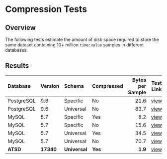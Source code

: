# Compression Tests

## Overview

The following tests estimate the amount of disk space required to store the same dataset containing 10+ million `time:value` samples in different databases. 

## Results

| **Database** | **Version** | **Schema** | **Compressed** | **Bytes per Sample** | **Test Link** |
|:---|:---|:---|:---|---:|---|
| PostgreSQL | 9.6   | Specific   | No  | 21.6 | [view](postgres.md) |
| PostgreSQL | 9.6   | Universal  | No  | 83.7 | [view](postgres.md) |
| MySQL      | 5.7   | Specific   | Yes | 8.2  | [view](mysql.md) |
| MySQL      | 5.7   | Specific   | No  | 15.6 | [view](mysql.md) |
| MySQL      | 5.7   | Universal  | Yes | 34.5 | [view](mysql.md) |
| MySQL      | 5.7   | Universal  | No  | 70.7 | [view](mysql.md) |
| **ATSD**       | **17340** | **Universal**  | **Yes** | **1.9**  | [view](atsd.md)  |
